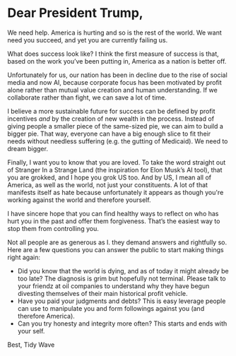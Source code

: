 # Dear President Trump,

We need help. America is hurting and so is the rest of the world. We want need you succeed, and yet you are currently failing us.

What does success look like? I think the first measure of success is that, based on the work you’ve been putting in, America as a nation is better off.

Unfortunately for us, our nation has been in decline due to the rise of social media and now AI, because corporate focus has been motivated by profit alone rather than mutual value creation and human understanding. If we collaborate rather than fight, we can save a lot of time.

I believe a more sustainable future for success can be defined by profit incentives *and* by the creation of new wealth in the process. Instead of giving people a smaller piece of the same-sized pie, we can aim to build a bigger pie. That way, everyone can have a big enough slice to fit their needs without needless suffering (e.g. the gutting of Medicaid). We need to dream bigger.

Finally, I want you to know that you are loved. To take the word straight out of Stranger In a Strange Land (the inspiration for Elon Musk’s AI tool), that you are grokked, and I hope you grok US too. And by US, I mean all of America, as well as the world, not just your constituents. A lot of that manifests itself as hate because unfortunately it appears as though you're working against the world and therefore yourself.

I have sincere hope that you can find healthy ways to reflect on who has hurt you in the past and offer them forgiveness. That’s the easiest way to stop them from controlling you.

Not all people are as generous as I. they demand answers and rightfully so. Here are a few questions you can answer the public to start making things right again:
- Did you know that the world is dying, and as of today it might already be too late? The diagnosis is grim but hopefully not terminal. Please talk to your friendz at oil companies to understand why they have begun divesting themselves of their main historical profit vehicle.
- Have you paid your judgments and debts? This is easy leverage people can use to manipulate you and form followings against you (and therefore America).
- Can you try honesty and integrity more often? This starts and ends with your self.

Best,
Tidy Wave



